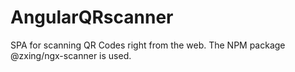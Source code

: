 # AngularQRscanner
SPA for scanning QR Codes right from the web. The NPM package @zxing/ngx-scanner is used.

